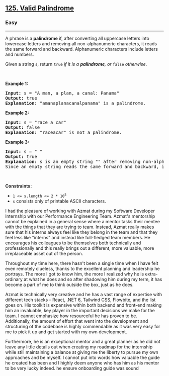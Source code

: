 <h2><a href="https://leetcode.com/problems/valid-palindrome/">125. Valid Palindrome</a></h2><h3>Easy</h3><hr><div><p>A phrase is a <strong>palindrome</strong> if, after converting all uppercase letters into lowercase letters and removing all non-alphanumeric characters, it reads the same forward and backward. Alphanumeric characters include letters and numbers.</p>

<p>Given a string <code>s</code>, return <code>true</code><em> if it is a <strong>palindrome</strong>, or </em><code>false</code><em> otherwise</em>.</p>

<p>&nbsp;</p>
<p><strong>Example 1:</strong></p>

<pre><strong>Input:</strong> s = "A man, a plan, a canal: Panama"
<strong>Output:</strong> true
<strong>Explanation:</strong> "amanaplanacanalpanama" is a palindrome.
</pre>

<p><strong>Example 2:</strong></p>

<pre><strong>Input:</strong> s = "race a car"
<strong>Output:</strong> false
<strong>Explanation:</strong> "raceacar" is not a palindrome.
</pre>

<p><strong>Example 3:</strong></p>

<pre><strong>Input:</strong> s = " "
<strong>Output:</strong> true
<strong>Explanation:</strong> s is an empty string "" after removing non-alphanumeric characters.
Since an empty string reads the same forward and backward, it is a palindrome.
</pre>

<p>&nbsp;</p>
<p><strong>Constraints:</strong></p>

<ul>
	<li><code>1 &lt;= s.length &lt;= 2 * 10<sup>5</sup></code></li>
	<li><code>s</code> consists only of printable ASCII characters.</li>
</ul>
</div>


I had the pleasure of working with Azmat during my Software Developer Internship with our Performance Engineering Team. Azmat's mentorship cannot be explained in a general sense where a mentor tasks their mentee with the things that they are trying to team. Instead, Azmat really makes sure that his interns always feel like they belong in the team and that they feel less like "interns" and instead like full-fledged team members. He encourages his colleagues to be themselves both technically and professionally and this really brings out a different, more valuable, more irreplaceable asset out of the person. 

Throughout my time here, there hasn't been a single time when I have felt even remotely clueless, thanks to the excellent planning and leadership he portrays. The more I got to know him, the more I realized why he is extra-ordinary at what he does and so after shadowing him during my term, it has become a part of me to think outside the box, just as he does. 

Azmat is technically very creative and he has a vast range of expertise with different tech stacks - React, .NET 6, Tailwind CSS, Flowbite, and the list goes on. His toolkit is expansive within both backend and front-end making him an invaluable, key player in the important decisions we make for the team. I cannot emphasize how resourceful he has proven to be. Additionally, the amount of effort that went into the development and structuring of the codebase is highly commendable as it was very easy for me to pick it up and get started with my own development.

Furthermore, he is an exceptional mentor and a great planner as he did not leave any little details out when creating my roadmap for the internship while still maintaining a balance at giving me the liberty to pursue my own approaches and be myself. I cannot put into words how valuable the guide he created has been and I highly deem anyone who has him as his mentor to be very lucky indeed. 
he ensure onboarding guide was sound
